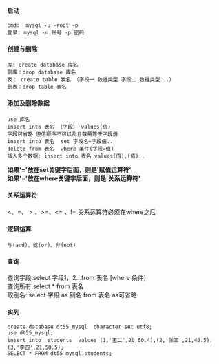 #### 启动
    cmd:  mysql -u -root -p
    登录: mysql -u 账号 -p 密码
#### 创建与删除
    库: create database 库名
    删库：drop database 库名
    表： create table 表名 （字段一 数据类型 字段二 数据类型...）
    删表：drop table 表名
#### 添加及删除数据
    use 库名 
    insert into 表名 （字段） values(值)  
    字段可省略 但值顺序不可以乱且数量等于字段值
    insert into 表名  set 字段名=字段值..
    delete from 表名  where 条件(字段=值)
    插入多个数据: insert into 表名 values(值),(值)..
**如果'='放在set关键字后面，则是'赋值运算符'** </br>
**如果'='放在where关键字后面，则是'关系运算符'**</br>
#### 关系运算符
   <、=、 > 、>=、<= 、!=
   关系运算符必须在where之后</br>
#### 逻辑运算
    与(and)、或(or)、非(not)
#### 查询
  查询字段:select 字段1，2...from 表名 [where 条件]</br>
  查询所有:select * from 表名</br>
  取别名: select 字段 as 别名 from  表名  as可省略</br>
#### 实列
```mysql
create database dt55_mysql  character set utf8;
use dt55_mysql;
insert into  students  values (1,'王二',20,60.4),(2,'张三',21,40.5),(3,'李四',21,50.5);
SELECT * FROM dt55_mysql.students;
